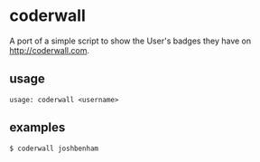 # coderwall

A port of a simple script to show the User's badges they have on http://coderwall.com.

## usage

```
usage: coderwall <username>
```

## examples

```
$ coderwall joshbenham
```